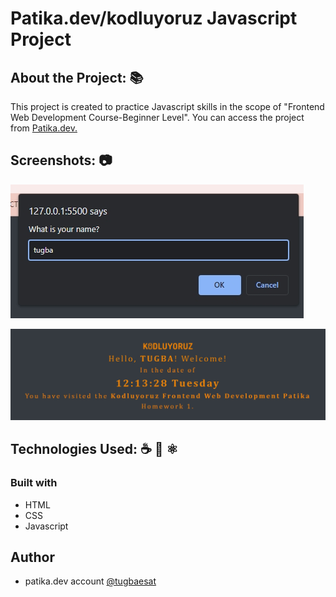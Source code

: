 # Patika.dev/kodluyoruz Javascript Project 



## About the Project: 📚
This project is created to practice Javascript skills in the scope of "Frontend Web Development Course-Beginner Level". You can access the project from [Patika.dev.](https://app.patika.dev/courses/javascript/odev1)

## Screenshots: 📷

![Prompt](final\Screenshot_1.jpg)


![Main Page](final\Screenshot_2.jpg)


## Technologies Used: ☕️ 🐍 ⚛️

### Built with

- HTML
- CSS
- Javascript

## Author
- patika.dev account [@tugbaesat](https://app.patika.dev/tugbaesat)
